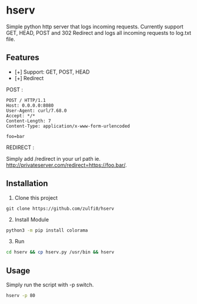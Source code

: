 # hserv

Simple python http server that logs incoming requests.
Currently support GET, HEAD, POST and 302 Redirect and logs all incoming requests to log.txt file.

## Features
* [+] Support: GET, POST, HEAD
* [+] Redirect

POST :
```
POST / HTTP/1.1
Host: 0.0.0.0:8080
User-Agent: curl/7.68.0
Accept: */*
Content-Length: 7
Content-Type: application/x-www-form-urlencoded                                                                               

foo=bar
```

REDIRECT :

Simply add /redirect in your url path ie. http://privateserver.com/redirect=https://foo.bar/.

## Installation
1. Clone this project
```
git clone https://github.com/zulfi0/hserv
```
2. Install Module
 ```bash
 python3 -m pip install colorama
 ```
3. Run
```bash
cd hserv && cp hserv.py /usr/bin && hserv
```
## Usage
Simply run the script with -p switch.

```bash
hserv -p 80
```
